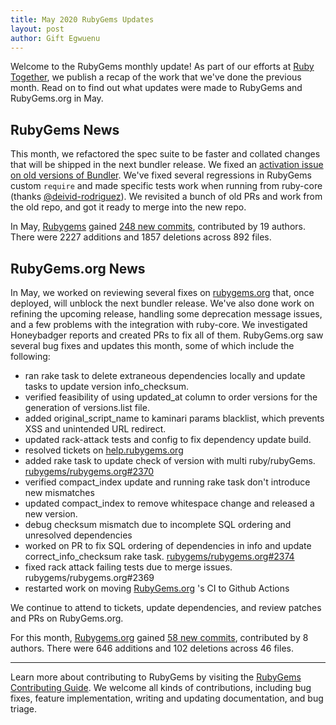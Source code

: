 ```yaml
---
title: May 2020 RubyGems Updates
layout: post
author: Gift Egwuenu
---
```


Welcome to the RubyGems monthly update! As part of our efforts at [Ruby Together](http://rubytogether.org/), we publish a recap of the work that we've done the previous month. Read on to find out what updates were made to RubyGems and RubyGems.org in May.

## RubyGems News

This month, we refactored the spec suite to be faster and collated changes that will be shipped in the next bundler release. We fixed an [activation issue on old versions of Bundler](https://github.com/rubygems/rubygems/pull/3626). We've fixed several regressions in RubyGems custom `require` and made specific tests work when running from ruby-core (thanks [@deivid-rodriguez](https://github.com/deivid-rodriguez)). We revisited a bunch of old PRs and work from the old repo, and got it ready to merge into the new repo. 

In May, [Rubygems](https://github.com/rubygems/rubygems) gained [248 new commits](https://github.com/rubygems/rubygems/compare/master@%7B2020-05-01%7D...master@%7B2020-05-31%7D), contributed by 19 authors. There were 2227 additions and 1857 deletions across 892 files.


## RubyGems.org News

In May, we worked on reviewing several fixes on [rubygems.org](https://www.rubygems.org) that, once deployed, will unblock the next bundler release. We've also done work on refining the upcoming release, handling some deprecation message issues, and a few problems with the integration with ruby-core. We investigated Honeybadger reports and created PRs to fix all of them. 
RubyGems.org saw several bug fixes and updates this month, some of which include the following: 

* ran rake task to delete extraneous dependencies locally and update tasks to update version info_checksum. 
* verified feasibility of using updated_at column to order versions for the generation of versions.list file.
* added original\_script\_name to kaminari params blacklist, which prevents XSS and unintended URL redirect.
* updated rack-attack tests and config to fix dependency update build.
* resolved tickets on [help.rubygems.org](https://help.rubygems.org)
* added rake task to update check of version with multi ruby/rubyGems. [rubygems/rubygems.org#2370](https://github.com/rubygems/rubygems.org/pull/2370)
* verified compact_index update and running rake task don't introduce new mismatches
* updated compact_index to remove whitespace change and released a new version.
* debug checksum mismatch due to incomplete SQL ordering and unresolved dependencies
* worked on PR to fix SQL ordering of dependencies in info and update correct\_info\_checksum rake task. [rubygems/rubygems.org#2374](https://github.com/rubygems/rubygems.org/pull/2374)
* fixed rack attack failing tests due to merge issues. rubygems/rubygems.org#2369 
* restarted work on moving [RubyGems.org](http://rubygems.org/) 's CI to Github Actions

We continue to attend to tickets, update dependencies, and review patches and PRs on RubyGems.org.

For this month, [Rubygems.org](https://github.com/rubygems/rubygems.org) gained [58 new commits](https://github.com/rubygems/rubygems.org/compare/master@%7B2020-05-01%7D...master@%7B2020-05-31%7D), contributed by 8 authors. There were 646 additions and 102 deletions across 46 files.

---

Learn more about contributing to RubyGems by visiting the [RubyGems Contributing Guide](https://github.com/rubygems/rubygems/blob/master/CONTRIBUTING.md#how-to-contribute). We welcome all kinds of contributions, including bug fixes, feature implementation, writing and updating documentation, and bug triage.
